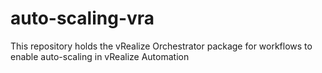 # auto-scaling-vra
This repository holds the vRealize Orchestrator package for workflows to enable auto-scaling in vRealize Automation
